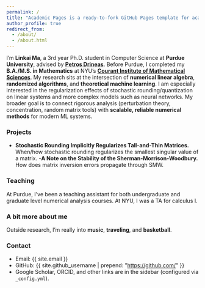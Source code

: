 ```yaml
---
permalink: /
title: "Academic Pages is a ready-to-fork GitHub Pages template for academic personal websites"
author_profile: true
redirect_from: 
  - /about/
  - /about.html
---
```


I’m **Linkai Ma**, a 3rd year Ph.D. student in Computer Science at **Purdue University**, advised by [**Petros Drineas**](https://www.cs.purdue.edu/homes/pdrineas/). Before Purdue, I completed my **B.A./M.S. in Mathematics** at NYU’s [**Courant Institute of Mathematical Sciences**](https://cims.nyu.edu/dynamic/).  My research sits at the intersection of **numerical linear algebra**, **randomized algorithms**, and **theoretical machine learning**. I am especially interested in the regularization effects of stochastic rounding/quantization on linear systems and more complex models such as neural networks. My broader goal is to connect rigorous analysis (perturbation theory, concentration, random matrix tools) with **scalable, reliable numerical methods** for modern ML systems.


### Projects
- **Stochastic Rounding Implicitly Regularizes Tall-and-Thin Matrices.** When/how stochastic rounding regularizes the smallest singular value of a matrix.
 -**A Note on the Stability of the Sherman-Morrison-Woodbury.** How does matrix inversion errors propagate through SMW.


### Teaching 
At Purdue, I've been a teaching assistant for both undergraduate and graduate level numerical analysis courses. At NYU, I was a TA for calculus I. 

### A bit more about me
Outside research, I’m really into **music**, **traveling**, and **basketball**.

### Contact
- Email: {{ site.email }}
- GitHub: {{ site.github_username | prepend: "https://github.com/" }}
- Google Scholar, ORCID, and other links are in the sidebar (configured via `_config.yml`).
